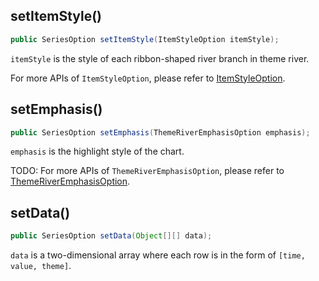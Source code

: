 ## setItemStyle()

```java
public SeriesOption setItemStyle(ItemStyleOption itemStyle);
```

`itemStyle` is the style of each ribbon-shaped river branch in theme river.

For more APIs of `ItemStyleOption`, please refer to [ItemStyleOption](component-apis/item-style-option).

## setEmphasis()

```java
public SeriesOption setEmphasis(ThemeRiverEmphasisOption emphasis);
```

`emphasis` is the highlight style of the chart.

TODO: For more APIs of `ThemeRiverEmphasisOption`, please refer to [ThemeRiverEmphasisOption](component-apis/theme-river-emphasis-option).

## setData()

```java
public SeriesOption setData(Object[][] data);
```

`data` is a two-dimensional array where each row is in the form of `[time, value, theme]`.
